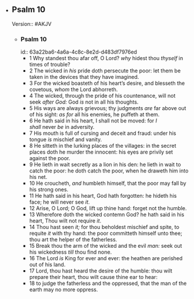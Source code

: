 - ## Psalm 10
  Version:: #AKJV
	- ### Psalm 10
	  id:: 63a22ba6-4a6a-4c8c-8e2d-d483df7976ed
		- 1 Why standest thou afar off, O Lord?
		  *why* hidest thou *thyself* in times of trouble?
		- 2 The wicked in *his* pride doth persecute the poor:
		  let them be taken in the devices that they have imagined.
		- 3 For the wicked boasteth of his heart’s desire,
		  and blesseth the covetous, *whom* the Lord abhorreth.
		- 4 The wicked, through the pride of his countenance, will not seek *after God:*
		  God *is* not in all his thoughts.
		- 5 His ways are always grievous;
		  thy judgments *are* far above out of his sight:
		  *as for* all his enemies, he puffeth at them.
		- 6 He hath said in his heart, I shall not be moved:
		  for *I shall* never *be* in adversity.
		- 7 His mouth is full of cursing and deceit and fraud:
		  under his tongue *is* mischief and vanity.
		- 8 He sitteth in the lurking places of the villages:
		  in the secret places doth he murder the innocent:
		  his eyes are privily set against the poor.
		- 9 He lieth in wait secretly as a lion in his den:
		  he lieth in wait to catch the poor:
		  he doth catch the poor, when he draweth him into his net.
		- 10 He croucheth, *and* humbleth himself,
		  that the poor may fall by his strong ones.
		- 11 He hath said in his heart, God hath forgotten:
		  he hideth his face; he will never see *it*.
		- 12 Arise, O Lord; O God, lift up thine hand:
		  forget not the humble.
		- 13 Wherefore doth the wicked contemn God?
		  he hath said in his heart, Thou wilt not require *it*.
		- 14 Thou hast seen *it;*
		  for thou beholdest mischief and spite, to requite *it* with thy hand:
		  the poor committeth himself unto thee;
		  thou art the helper of the fatherless.
		- 15 Break thou the arm of the wicked and the evil *man:*
		  seek out his wickedness *till* thou find none.
		- 16 The Lord *is* King for ever and ever:
		  the heathen are perished out of his land.
		- 17 Lord, thou hast heard the desire of the humble:
		  thou wilt prepare their heart,
		  thou wilt cause thine ear to hear:
		- 18 to judge the fatherless and the oppressed,
		  that the man of the earth may no more oppress.